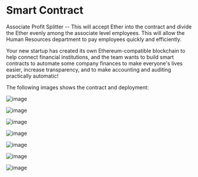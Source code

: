 # Smart Contract
Associate Profit Splitter  --   This will accept Ether into the contract and divide the Ether evenly among the associate level employees. This will allow the Human Resources department to pay employees quickly and efficiently.

Your new startup has created its own Ethereum-compatible blockchain to help connect financial institutions, and the team wants to build smart contracts to automate some company finances to make everyone's lives easier, increase transparency, and to make accounting and auditing practically automatic!

The following images shows the contract and deployment:

![image](https://user-images.githubusercontent.com/80648280/134437819-681edba1-be55-48cf-ba62-cf1ad5ab2e32.png)

![image](https://user-images.githubusercontent.com/80648280/134437953-1564cd7d-8b9a-4943-a714-af4106163db4.png)

![image](https://user-images.githubusercontent.com/80648280/134438029-467e78b4-1fe7-47cc-91d2-a3f560a7fcb7.png) 

![image](https://user-images.githubusercontent.com/80648280/134438082-3ca6dc4d-b994-42b3-a93c-3649d3981241.png)

![image](https://user-images.githubusercontent.com/80648280/134438179-25f440ba-0b68-4fa3-842b-005d1fc94fe4.png)

![image](https://user-images.githubusercontent.com/80648280/134438226-21f2b9b1-9451-4817-8f7e-07f5c7c0988f.png)

![image](https://user-images.githubusercontent.com/80648280/134438266-69c8febe-82a6-46dc-9fd0-e7e5753a7251.png)

